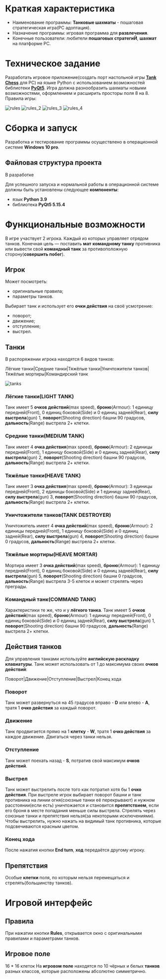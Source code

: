 # Краткая характеристика
* Наименование программы: **Танковые шахматы** - пошаговая стратегическая игра(PC адоптация).
* Назначение программы: игровая программа для **развлечения**.
* Конечные пользователи: любители **пошаговых стратегиЙ**, **шахмат** на платформе PC.

# Техническое задание
Разработать игровое приложение(создать порт настольной игры [**Tank Chess**](https://www.boardgamegeek.com/boardgame/210113/tank-chess) для PC) на языке Python с использованием возможностей библиотеки [**PyQt5**](https://pypi.org/project/PyQt5). Игра должна разнообразить шахматы новыми возможностями, оформлением и расширить просторы поля 8 на 8. Правила игры:

![rules](./pic/rules_1.png)
![rules_2](./pic/rules_2.png)
![rules_3](./pic/rules_3.png)
![rules_4](./pic/rules_4.png)

# Сборка и запуск
Разработка и тестирование программы осуществлено в операционной системе **Windows 10 pro**.

## Файловая структура проекта
В разработке

Для успешного запуска и нормальной работы в операционной системе должны быть установлены следующее **компоненты**:

+ язык **Python 3.9**
+ библиотека **PyQt5 5.15.4**

# Функциональные возможности
В игре участвует 2 игрока. Каждый из которых управляет отрядом танков. Конечная цель — поставить **мат** **командному танку** противника или вывести свой **командный танк** за противоположную сторону(**совершить побег**).

## Игрок
Может посмотреть:

+ оригинальные правила;
+ параметры танков.

Выбирает танк и использует его **очки действия** на своё усмотрение:

+ поворот;
+ движение;
+ отступление;
+ выстрел.


## Танки
В распоряжении игрока находятся 6 видов танков:

Лёгкие танки|Средние танки|Тяжёлые танки|Уничтожители танков|Тяжёлые мортиры|Командирский танк

![tanks](./pic/rules_0.png 'Таблица характеристик танков')

### Лёгкие танки(LIGHT TANK)
Танк имеет 5 **очков действий**(max speed), **броню**(Armour): 1 единицу передней(Front), 0 единиц боковой(Side) и 0 единиц задней(Rear), **силу выстрела**(gun) 1, **поворот**(Shooting direction) башни 90 градусов, **дальность**(Range) выстрела 2+ клетки.

### Средние танки(MEDIUM TANK)
Танк имеет 4 **очка действия**(max speed), **броню**(Armour): 2 единицы передней(Front), 1 единицу боковой(Side) и 0 единиц задней(Rear), **силу выстрела**(gun) 2, **поворот**(Shooting direction) башни 90 градусов, **дальность**(Range) выстрела 2+ клетки.

### Тяжёлые танки(HEAVE TANK)
Танк имеет 3 **очка действия**(max speed), **броню**(Armour): 3 единицы передней(Front), 2 единицы боковой(Side) и 1 единицу задней(Rear), **силу выстрела**(gun) 3, **поворот**(Shooting direction) башни 90 градусов, **дальность**(Range) выстрела 2+ клетки.

### Уничтожители танков(TANK DESTROYER)
Уничтожитель имеет 4 **очка действий**(max speed), **броню**(Armour): 2 единицы передней(Front), 1 единицу боковой(Side) и 0 единиц задней(Rear), **силу выстрела**(gun) 4, **поворот**(Shooting direction) башни 0 градусов, **дальность**(Range) выстрела 2+ клетки.

### Тяжёлые мортиры(HEAVE MORTAR)
Мортира имеет 3 **очка действий**(max speed), **броню**(Armour): 1 единицу передней(Front), 0 единиц боковой(Side) и 0 единиц задней(Rear), **силу выстрела**(gun) 5, **поворот**(Shooting direction) башни 0 градусов, **дальность**(Range) выстрела 3-5 клеток и может стрелять через преграды.

### Командный танк(COMMAND TANK)
Характеристики те же, что и у **лёгкого танка**.
Танк имеет 5 **очков действий**(max speed), **броню**(Armour): 1 единицу передней(Front), 0 единиц боковой(Side) и 0 единиц задней(Rear), **силу выстрела**(gun) 1, **поворот**(Shooting direction) башни 90 градусов, **дальность**(Range) выстрела 2+ клетки.

## Действия танков
Для управления танками используйте **английскую раскладку клавиатуры**.
Танк может использовать от 1 до максимума своих **очков действий**:

Поворот|Движение|Отступление|Выстрел|Конец хода

### Поворот
Танк может развернуться на 45 градусов вправо - **D** или влево - **A**, тратя 1 **очко действия** за каждый поворот.

### Движение
Танк продвигается прямо на 1 **клетку** - **W**, тратя 1 **очко действия** за каждое движение. Двигаться через танки нельзя. 

### Отступление
Танк может поехать назад - **S**, потратив свой максимум **очков действий**.

### Выстрел
Танк может выстрелить после того как потратил хотя бы 1 **очко действия**. При выстреле игрок выбирает поворот башни и танк противника на линии огня(союзные танки её перекрывают) и нужном расстоянии(если есть) уничтожается и становится **препятствием**, если его броня в месте попадания меньше силы выстрела. Стрелять через союзные танки и препятствия нельзя(за некоторыми исключениями).
Чтобы выстрелить, нужно нажать на видимый танк противника, которые подсвечиваются красным цветом.

### Конец хода
После нажатия кнопки **End turn**, **ход** передаётся другому игроку.

## Препятствия
Особые **клетки** поля, по которым нельзя перемещаться и стрелять(большинству танков).

# Игровой интерфейс

## Правила
При нажатии кнопки **Rules**, открывается окно с оригинальными правилами и параметрами танков.

## Игровое поле
16 * 16 клеток
На **игровом поле** находятся по 10 чёрных и белых **танков** разных классов, которые расположены абсолютно симметрично.
